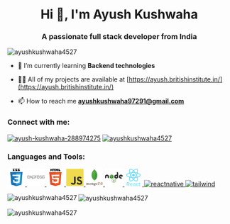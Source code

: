 <h1 align="center">Hi 👋, I'm Ayush Kushwaha</h1>
<h3 align="center">A passionate full stack developer from India</h3>

<p align="left"> <img src="https://komarev.com/ghpvc/?username=ayushkushwaha4527&label=Profile%20views&color=0e75b6&style=flat" alt="ayushkushwaha4527" /> </p>



- 🌱 I’m currently learning **Backend technologies**

- 👨‍💻 All of my projects are available at [https://ayush.britishinstitute.in/](https://ayush.britishinstitute.in/)

- 📫 How to reach me **ayushkushwaha97291@gmail.com**

<h3 align="left">Connect with me:</h3>
<p align="left">
<a href="https://linkedin.com/in/ayush-kushwaha-288974275" target="blank"><img align="center" src="https://raw.githubusercontent.com/rahuldkjain/github-profile-readme-generator/master/src/images/icons/Social/linked-in-alt.svg" alt="ayush-kushwaha-288974275" height="30" width="40" /></a>
<a href="https://instagram.com/ayushkushwaha4527" target="blank"><img align="center" src="https://raw.githubusercontent.com/rahuldkjain/github-profile-readme-generator/master/src/images/icons/Social/instagram.svg" alt="ayushkushwaha4527" height="30" width="40" /></a>
</p>

<h3 align="left">Languages and Tools:</h3>
<p align="left"> <a href="https://www.w3schools.com/css/" target="_blank" rel="noreferrer"> <img src="https://raw.githubusercontent.com/devicons/devicon/master/icons/css3/css3-original-wordmark.svg" alt="css3" width="40" height="40"/> </a> <a href="https://expressjs.com" target="_blank" rel="noreferrer"> <img src="https://raw.githubusercontent.com/devicons/devicon/master/icons/express/express-original-wordmark.svg" alt="express" width="40" height="40"/> </a> <a href="https://www.w3.org/html/" target="_blank" rel="noreferrer"> <img src="https://raw.githubusercontent.com/devicons/devicon/master/icons/html5/html5-original-wordmark.svg" alt="html5" width="40" height="40"/> </a> <a href="https://developer.mozilla.org/en-US/docs/Web/JavaScript" target="_blank" rel="noreferrer"> <img src="https://raw.githubusercontent.com/devicons/devicon/master/icons/javascript/javascript-original.svg" alt="javascript" width="40" height="40"/> </a> <a href="https://www.mongodb.com/" target="_blank" rel="noreferrer"> <img src="https://raw.githubusercontent.com/devicons/devicon/master/icons/mongodb/mongodb-original-wordmark.svg" alt="mongodb" width="40" height="40"/> </a> <a href="https://nodejs.org" target="_blank" rel="noreferrer"> <img src="https://raw.githubusercontent.com/devicons/devicon/master/icons/nodejs/nodejs-original-wordmark.svg" alt="nodejs" width="40" height="40"/> </a> <a href="https://reactjs.org/" target="_blank" rel="noreferrer"> <img src="https://raw.githubusercontent.com/devicons/devicon/master/icons/react/react-original-wordmark.svg" alt="react" width="40" height="40"/> </a> <a href="https://reactnative.dev/" target="_blank" rel="noreferrer"> <img src="https://reactnative.dev/img/header_logo.svg" alt="reactnative" width="40" height="40"/> </a> <a href="https://tailwindcss.com/" target="_blank" rel="noreferrer"> <img src="https://www.vectorlogo.zone/logos/tailwindcss/tailwindcss-icon.svg" alt="tailwind" width="40" height="40"/> </a> </p>

<p><img align="left" src="https://github-readme-stats.vercel.app/api/top-langs?username=ayushkushwaha4527&show_icons=true&locale=en&layout=compact" alt="ayushkushwaha4527" /></p>

<p>&nbsp;<img align="center" src="https://github-readme-stats.vercel.app/api?username=ayushkushwaha4527&show_icons=true&locale=en" alt="ayushkushwaha4527" /></p>

<p><img align="center" src="https://github-readme-streak-stats.herokuapp.com/?user=ayushkushwaha4527&" alt="ayushkushwaha4527" /></p>
